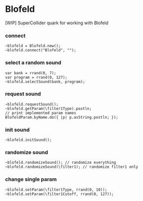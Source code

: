 # Blofeld
[WIP] SuperCollider quark for working with Blofeld

### connect
```supercollider
~blofeld = Blofeld.new();
~blofeld.connect("Blofeld", "");
```
### select a random sound
```supercollider
var bank = rrand(0, 7);
var program = rrand(0, 127);
~blofeld.selectSound(bank, program);
```
### request sound
```supercollider
~blofeld.requestSound();
~blofeld.getParam(\filter1Type).postln;
// print implemented param names
BlofeldParam.byName.do({ |p| p.asString.postln; });
```
### init sound
```supercollider
~blofeld.initSound();
```
### randomize sound
```supercollider
~blofeld.randomizeSound(); // randomize everything
~blofeld.randomizeSound(\filter1); // randomize filter1 only
```
### change single param
```supercollider
~blofeld.setParam(\filter1Type, rrand(0, 10));
~blofeld.setParam(\filter1Cutoff, rrand(0, 127));
```
